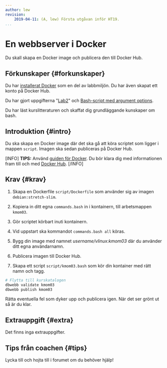 ```yaml
---
author: lew
revision:
    2019-04-11: (A, lew) Första utgåvan inför HT19.
...
```

En webbserver i Docker
===================================

Du skall skapa en Docker image och publicera den till Docker Hub.

<!--more-->



Förkunskaper {#forkunskaper}
-----------------------

Du har [installerat Docker](kunskap/installera-virtualiseringsmiljon-docker) som en del av labbmiljön. Du har även skapat ett konto på Docker Hub.

Du har gjort uppgifterna "[Lab2](uppgift/linux-lab-2-sok-i-en-logg-fil)" och [Bash-script med argument options](uppgift/ett-bash-script-med-options-command-arguments).

Du har läst kurslitteraturen och skaffat dig grundläggande kunskaper om bash.



Introduktion {#intro}
-----------------------

Du ska skapa en Docker image där det ska gå att köra scriptet som ligger i mappen `script`. Imagen ska sedan publiceras på Docker Hub.


[INFO]
**TIPS:**
 Använd [guiden för Docker](guide/docker). Du bör klara dig med informationen fram till och med [Docker Hub](guide/docker/docker-hub).
[/INFO]



Krav {#krav}
-----------------------

1. Skapa en Dockerfile `script/Dockerfile` som använder sig av imagen `debian:stretch-slim`.

1. Kopiera in ditt egna `commands.bash` in i kontainern, till arbetsmappen `kmom03`.

1. Gör scriptet körbart inuti kontainern.

1. Vid uppstart ska kommandot `commands.bash all` köras.

1. Bygg din image med namnet *username/vlinux:kmom03* där du använder ditt egna användarnamn.

1. Publicera imagen till Docker Hub.

1. Skapa ett script `script/kmom03.bash` som kör din kontainer med rätt namn och tagg.


```bash
# Flytta till kurskatalogen
dbwebb validate kmom03
dbwebb publish kmom03
```

Rätta eventuella fel som dyker upp och publicera igen. När det ser grönt ut så är du klar.  



Extrauppgift {#extra}
-----------------------

Det finns inga extrauppgifter.



Tips från coachen {#tips}
-----------------------

Lycka till och hojta till i forumet om du behöver hjälp!
